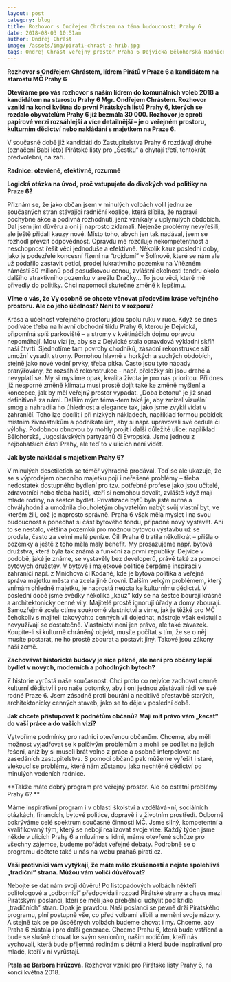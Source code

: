 ```yaml
---
layout: post
category: blog
title: Rozhovor s Ondřejem Chrástem na téma budoucnosti Prahy 6
date: 2018-08-03 10:51am
author: Ondřej Chrást
image: /assets/img/pirati-chrast-a-hrib.jpg
tags: Ondrej Chrást veřejný prostor Praha 6 Dejvická Bělohorská Radnice
---
```

**Rozhovor s Ondřejem Chrástem, lídrem Pirátů v Praze 6 a kandidátem na starostu MČ Prahy 6**

**Otevíráme pro vás rozhovor s naším lídrem do komunálních voleb 2018 a kandidátem na starostu Prahy 6 Mgr. Ondřejem Chrástem. Rozhovor vznikl na konci května do první Pirátských listů Prahy 6, kterých se rozdalo obyvatelům Prahy 6 již bezmála 30 000. Rozhovor je oproti papírové verzi rozsáhlejší a více detailnější – je o veřejném prostoru, kulturním dědictví nebo nakládání s majetkem na Praze 6.**

V současné době již kandidáti do Zastupitelstva Prahy 6 rozdávají druhé (označení Babí léto) Pirátské listy pro „Šestku“ a chytají třetí, tentokrát předvolební, na září.  

**Radnice: otevřeně, efektivně, rozumně**

**Logická otázka na úvod, proč vstupujete do divokých vod politiky na Praze 6?**

Přiznám se, že jako občan jsem v minulých volbách volil jednu ze současných stran stávající radniční koalice, která slíbila, že napraví pochybné akce a podivná rozhodnutí, jenž vznikaly v uplynulých obdobích. Dal jsem jim důvěru a oni ji naprosto zklamali. Nejenže problémy nevyřešili, ale ještě přidali kauzy nové. Místo toho, abych jen tak nadával, jsem se rozhodl převzít odpovědnost. Opravdu mě rozčiluje nekompetentnost a neschopnost řešit věci jednoduše a efektivně. Několik kauz poslední doby, jako je podezřelé koncesní řízení na “trojdomí” v Šolínově, které se nám ale už podařilo zastavit peticí, prodej lukrativního pozemku na Vítězném náměstí 80 milionů pod posudkovou cenou, zvláštní okolnosti tendru okolo dalšího atraktivního pozemku v areálu Dračky... To jsou věci, které mě přivedly do politiky. Chci napomoci skutečné změně k lepšímu. 

**Víme o vás, že Vy osobně se chcete věnovat především kráse veřejného prostoru. Ale co jeho účelnost? Není to v rozporu?**

Krása a účelnost veřejného prostoru jdou spolu ruku v ruce. Když se dnes podíváte třeba na hlavní obchodní třídu Prahy 6, kterou je Dejvická, připomíná spíš parkoviště – a stromy v květináčích dojmu opravdu nepomáhají. Mou vizí je, aby se z Dejvické stala opravdová výkladní skříň naší čtvrti. Sjednotíme tam povrchy chodníků, zásadní rekonstrukce sítí umožní vysadit stromy. Pomohou hlavně v horkých a suchých obdobích, stejně jako nové vodní prvky, třeba pítka. Často jsou tyto nápady pranýřovány, že rozsáhlé rekonstrukce - např. přeložky sítí jsou drahé a nevyplatí se. My si myslíme opak, kvalita života je pro nás prioritou. Při dnes již nesporné změně klimatu musí prostě dojít také ke změně myšlení a koncepce, jak by měl veřejný prostor vypadat. „Doba betonu“ je již snad definitivně za námi. Dalším mým téma¬tem také je, aby zmizel vizuální smog a nahradila ho úhlednost a elegance tak, jako jsme zvyklí vídat v zahraničí. Toho lze docílit i při nízkých nákladech, například formou pobídek místním živnostníkům a podnikatelům, aby si např. upravovali své cedule či výlohy. Podobnou obnovou by mohly projít i další důležité ulice: například Bělohorská, Jugoslávských partyzánů či Evropská. Jsme jednou z nejbohatších částí Prahy, ale teď to v ulicích není vidět. 

**Jak byste nakládal s majetkem Prahy 6?**

 V minulých desetiletích se téměř výhradně prodával. Teď se ale ukazuje, že se s výprodejem obecního majetku pojí i neřešené problémy – třeba nedostatek dostupného bydlení pro tzv. potřebné profese jako jsou učitelé, zdravotníci nebo třeba hasiči, kteří si nemohou dovolit, zvláště když mají mladé rodiny, na šestce bydlet. Privatizace bytů byla jistě nutná a chvályhodná a umožnila dlouholetým obyvatelům nabýt svůj vlastní byt, ve kterém žili, což je naprosto správně. Praha 6 však měla myslet i na svou budoucnost a ponechat si část bytového fondu, případně nový vystavět. Ani to se nestalo, většina pozemků pro možnou bytovou výstavbu už se prodala, často za velmi malé peníze. Čili Praha 6 tratila několikrát – přišla o pozemky a ještě z toho měla malý benefit. My prosazujeme např. bytová družstva, která byla tak známá a funkční za první republiky. Dejvice v podobě, jaké je známe, se vystavěly bez developerů, právě také za pomoci bytových družstev. V bytové i majetkové politice čerpáme inspiraci v zahraničí např. z Mnichova či Kodaně, kde je bytová politika a veřejná správa majetku města na zcela jiné úrovni. Dalším velkým problémem, který vnímám ohledně majetku, je naprostá neúcta ke kulturnímu dědictví. V poslední době jsme svědky několika „kauz“ kdy se na šestce bourají krásné a architektonicky cenné vily. Majitelé prostě ignorují úřady a domy zbourají. Samozřejmě zcela ctíme soukromé vlastnictví a víme, jak je těžké pro MČ čehokoliv s majiteli takovýchto cenných vil dojednat, nástroje však existují a nevyužívají se dostatečně. Vlastnictví není jen právo, ale také závazek. Koupíte-li si kulturně chráněný objekt, musíte počítat s tím, že se o něj musíte postarat, ne ho prostě zbourat a postavit jiný. Takové jsou zákony naší země. 


**Zachovávat historické budovy je sice pěkné, ale není pro občany lepší bydlet v nových, moderních a pohodlných bytech?**

Z historie vyrůstá naše současnost. Chci proto co nejvíce zachovat cenné kulturní dědictví i pro naše potomky, aby i oni jednou zůstávali rádi ve své rodné Praze 6. Jsem zásadně proti bourání a necitlivé přestavbě starých, architektonicky cenných staveb, jako se to děje v poslední době. 

**Jak chcete přistupovat k podnětům občanů? Mají mít právo vám „kecat“ do vaší práce a do vašich vizí?**

Vytvoříme podmínky pro radnici otevřenou občanům. Chceme, aby měli možnost vyjadřovat se k palčivým problémům a mohli se podílet na jejich řešení, aniž by si museli brát volno z práce a osobně interpelovat na zasedáních zastupitelstva. S pomocí občanů pak můžeme vyřešit i staré, vlekoucí se problémy, které nám zůstanou jako nechtěné dědictví po minulých vedeních radnice. 

**Takže máte dobrý program pro veřejný prostor. Ale co ostatní problémy Prahy 6? **

Máme inspirativní program i v oblasti školství a vzdělává¬ní, sociálních otázkách, financích, bytové politice, dopravě i v životním prostředí. Odborně pokrýváme celé spektrum současné činnosti MČ. Jsme silný, kompetentní a kvalifikovaný tým, který se nebojí realizovat svoje vize. Každý týden jsme někde v ulicích Prahy 6 a mluvíme s lidmi, máme otevřené schůze pro všechny zájemce, budeme pořádat veřejné debaty. Podrobně se o programu dočtete také u nás na webu praha6.pirati.cz. 

**Vaši protivníci vám vytýkají, že máte málo zkušeností a nejste spolehlivá „tradiční“ strana. Můžou vám voliči důvěřovat?**

Nebojte se dát nám svoji důvěru! Po listopadových volbách někteří politologové a „odborníci“ předpovídali rozpad Pirátské strany a chaos mezi Pirátskými poslanci, kteří se měli jako přeběhlíci uchýlit pod křídla „tradičních“ stran. Opak je pravdou. Naši poslanci se pevně drží Pirátského programu, plní postupně vše, co před volbami slíbili a nemění svoje názory. A stejně tak se po úspěšných volbách budeme chovat i my. Chceme, aby Praha 6 zůstala i pro další generace. Chceme Prahu 6, která bude vstřícná a bude se slušně chovat ke svým seniorům, našim rodičům, kteří nás vychovali, která bude příjemná rodinám s dětmi a která bude inspirativní pro mladé, kteří v ní vyrůstají.

**Ptala se Barbora Hrůzová.**
Rozhovor vznikl pro Pirátské listy Prahy 6, na konci května 2018.
